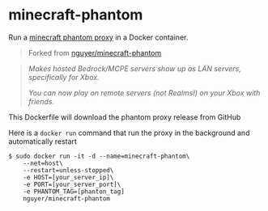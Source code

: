# minecraft-phantom
Run a [minecraft phantom proxy](https://github.com/jhead/phantom) in a Docker container.
> Forked from [nguyer/minecraft-phantom](https://github.com/nguyer/minecraft-phantom)

> *Makes hosted Bedrock/MCPE servers show up as LAN servers, specifically for Xbox.*
>
> *You can now play on remote servers (not Realms!) on your Xbox with friends.*

This Dockerfile will download the phantom proxy release from GitHub

Here is a `docker run` command that run the proxy in the background and automatically restart

    $ sudo docker run -it -d --name=minecraft-phantom\
        --net=host\
        --restart=unless-stopped\
        -e HOST=[your_server_ip]\
        -e PORT=[your_server_port]\
        -e PHANTOM_TAG=[phanton_tag]
        nguyer/minecraft-phantom
